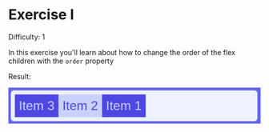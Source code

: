 # Exercise I

Difficulty: 1

In this exercise you'll learn about how to change the order of the flex children with the `order` property

Result:

![image](../../assets/i.png)

